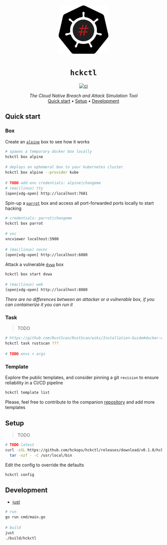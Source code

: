 <p align="center">
  <img width="160" src="docs/logo.svg" alt="logo">
</p>

<h1 align="center"><code>hckctl</code></h1>

<p align="center">
  <a href="https://github.com/hckops/hckctl/actions/workflows/ci.yaml">
    <img src="https://github.com/hckops/hckctl/actions/workflows/ci.yaml/badge.svg" alt="ci">
  </a>
</p>

<p align="center">
  <i>The Cloud Native Breach and Attack Simulation Tool</i><br>
  <a href="#quick-start">Quick start</a>&nbsp;&bull;
  <a href="#setup">Setup</a>&nbsp;&bull;
  <a href="#development">Development</a>
</p>

<!--
TODO description/screenshot/video/gif

A novel Breach and Attack Simulation (BAS) engine with a declarative approach to launch manual and automated attacks, either against a sandbox lab or your infrastructure.
It leverages pre-defined and always up-to-date recipes of your everyday tools to probe and verify your security posture.
Designed to transparently run locally, remotely or integrated in pipelines and to analyze, aggregate and export reports.
-->

## Quick start

### Box

Create an [`alpine`](https://github.com/hckops/megalopolis/blob/main/box/base/alpine.yml) box to see how it works
```bash
# spawns a temporary docker box locally
hckctl box alpine

# deploys an ephemeral box to your kubernetes cluster
hckctl box alpine --provider kube

# TODO add env credentials: alpine|changeme
# (mac|linux) tty
[open|xdg-open] http://localhost:7681
```

Spin-up a [`parrot`](https://github.com/hckops/megalopolis/blob/main/box/base/parrot.yml) box and access all port-forwarded ports locally to start hacking
```bash
# credentials: parrot|changeme
hckctl box parrot

# vnc
vncviewer localhost:5900

# (mac|linux) novnc
[open|xdg-open] http://localhost:6080
```

Attack a vulnerable [`dvwa`](https://github.com/hckops/megalopolis/blob/main/box/vulnerable/dvwa.yml) box
```bash
hckctl box start dvwa

# (mac|linux) web
[open|xdg-open] http://localhost:8080
```

*There are no differences between an attacker or a vulnerable box, if you can containerize it you can run it*

### Task

> TODO

```bash
# https://github.com/RustScan/RustScan/wiki/Installation-Guide#docker-whale
hckctl task rustscan ???

# TODO envs + args
```

<!--
### Lab

> Unleash the power of Kubernetes with GitOps to simulate whole infrastructures, for both red and blue teams

Easily start your remote htb-kali pwnbox connected to the [Hack The Box](https://www.hackthebox.com) VPN to sharpen your skills
```bash
# TODO create kube secret
# TODO htb-kali

# credentials: kali|changeme
hckctl lab htb-kali --provider argo
```

TODO
```bash
kube-goat
```

### Flow

> WIP

```bash
hckctl flow atomic-red-team T1485
hckctl flow scan 0.0.0.0
hckctl flow prowler
hckctl flow fuzz 0.0.0.0:8080/path
hckctl flow exploit/sql 0.0.0.0
hckctl flow tool/metasploit auxiliary/scanner/ssh/ssh_version
hckctl flow c2 ping
hckctl flow gen/pdf
hckctl flow campaign/phishing @example.com
hckctl flow api/virustotal/upload
hckctl flow scrape www.example.com
```
-->

### Template

Explore the public templates, and consider pinning a git `revision` to ensure reliability in a CI/CD pipeline
```bash
hckctl template list
```

Please, feel free to contribute to the companion [repository](https://github.com/hckops/megalopolis) and add more templates

## Setup

> TODO

```bash
# TODO latest
curl -sSL https://github.com/hckops/hckctl/releases/download/v0.1.0/hckctl_linux_x86_64.tar.gz | \
  tar -xzf - -C /usr/local/bin
```

Edit the config to override the defaults
```bash
hckctl config
```
<!--
If you are looking for a quick way to start with ArgoCD consider [kube-template](https://github.com/hckops/kube-template).
Just follow the readme, you'll be able to create and deploy a cluster on DigitalOcean using GitHub actions with literally a `git push`.
Once ready, update the `box.kube.configpath` config to use `clusters/do-template-kubeconfig.yaml`, that's all!
-->

## Development

* [just](https://github.com/casey/just)

```bash
# run
go run cmd/main.go

# build
just
./build/hckctl
```

<!--
TODO
* priority
    - implement env
    - implement copy + mount vpn docker/kube
    - cloud size comparison
    - distroless support
    - add task
    - remove lab except for schema (?)
    - RELEASE
    - brew
    - client timeouts
* general
    - update readme
        * remove comments
        * update setup
        * descriptions/screenshot/gif
    - add *guide*: all commands explained
    - add *example*: different uses cases e.g htb, etc
    - delete old branches (video)
    - disclaimer of responsibility
    - update internal cli diagram
    - convert TODOs left in GitHub issues
    - add GitHub org labels: feature/bug/question
    - review/delete GitHub project
    - highlight attacker and victim boxes to create specific scenario
    - add go reference badge
    - public `kali-core` image
    - PR to official doc to run
        * owasp/dvwa
        * https://github.com/vulhub/vulhub
        * https://houdini.secsi.io
    - flaky tests
        * kubernetes_test.go:TestNewResources
* cli
    - autocomplete commands and values
        * e.g. `box connect <list of boxes>` with `ValidArgsFunction`
        * e.g. `box <list of box templates>` with `ValidArgsFunction`
        * see fix autocomplete
    - improve command validation e.g. docker `Args: cli.ExactArgs(1)`
    - filter/list box (list and delete) and template (list and validate) columns by provider + sorting
    - config add set command
    - add confirmation before
        * reset config
        * delete all
* template
    - add `--remote` mutually exclusive flag
    - update directories to exclude in `resolvePath` e.g. charts
* box
    - add box name alias
    - review command: `copy` vs `upload/download`
    - review tty resize
    - mount `/dev/tun` for vpn
    - implement copy ???
    - kube: add env var
    - kube: add distroless support
    - kube: verify if close is needed or `return nil`
    - kube: `execBox` deployment always check/scale replica to 1 before exec (test with replica=0)
    - kube: `execBox` print envs
    - kube: verify `GetPodInfo` sidecar pod count
    - kube: update resources sizes + comparison
    - docker: `ContainerCreate` add env var
    - docker: `execBox` print envs
    - docker: COPY shared volume `XDG_DATA_HOME`
    - docker: support powershell `/usr/bin/pwsh` (attach with no tty and raw terminal) see `docker run --rm -it mcr.microsoft.com/powershell`
    - docker: add support for remote docker daemon with `DOCKER_HOST`
    - add podman provider
    - add context timeout
    - cloud: ssh key auth only + remove InsecureIgnoreHostKey
    - cloud: remove body from empty request `omitempty to remove "body":{}`
    - remove lab ??? are envs + copy enough?
    - list boxes in table with padding see `tabwriter` https://gosamples.dev/string-padding
    - flaky issue zerolog `could not write event: write /home/ubuntu/.local/state/hck/hckctl-ubuntu.log: file already closed`
* task
    - TODO ???
* version
    - ISSUE in binary release prints `dev`
    - print if new version available
    - implement server `version` in json format docker/kube/cloud
* release
    - add brew https://goreleaser.com/customization/homebrew
    - test linux
    - test mac and mac1
    - test window vm
* plugins/bundles
    - man (plugin)
    - kube-inject (plugin) mount sidecar pod at runtime with debugging tools
    - pro (bundle) e.g. flow

* lab
    - https://github.com/SpecterOps/BloodHound/blob/main/examples/docker-compose/docker-compose.yml
    - https://kompose.io

curl -L https://github.com/kubernetes/kompose/releases/download/v1.30.0/kompose-linux-amd64 -o kompose
chmod +x kompose
sudo mv ./kompose /usr/local/bin/kompose

https://raw.githubusercontent.com/SpecterOps/BloodHound/main/examples/docker-compose/docker-compose.yml
https://github.com/vulhub/vulhub

kompose convert -f docker-compose.yml

# password gen
https://gist.github.com/earthgecko/3089509

---

namespace: hckops
nameOverride: box-alpine-12345
fullnameOverride: box-alpine-12345

image:
  repository: hckops/my-alpine
  version: latest

annotations:
  com.hckops.example: true

labels:
  app.kubernetes.io/managed-by: example
  com.hckops.schema.kind: box-v1

ports:
  vnc:
    port: 5900
  novnc:
    port: 6080
  tty:
    port: 7681

env:
  - name: PASSWORD
    value: "changeme"

resources:
  requests:
    memory: 512Mi
    cpu: 500m
  limits:
    memory: 512Mi

-->

